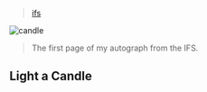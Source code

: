 > [ifs](/profile/education/ifs)

![candle](/profile/education/photos/candle.png)

> The first page of my autograph from the IFS.

## Light a Candle

